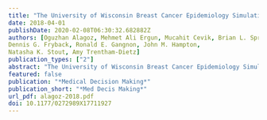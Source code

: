 ```yaml
---
title: "The University of Wisconsin Breast Cancer Epidemiology Simulation Model: An Update"
date: 2018-04-01
publishDate: 2020-02-08T06:30:32.682882Z
authors: [Oguzhan Alagoz, Mehmet Ali Ergun, Mucahit Cevik, Brian L. Sprague,
Dennis G. Fryback, Ronald E. Gangnon, John M. Hampton,
Natasha K. Stout, Amy Trentham-Dietz]
publication_types: ["2"]
abstract: "The University of Wisconsin Breast Cancer Epidemiology Simulation Model (UWBCS), also referred to as Model W, is a discrete-event microsimulation model that uses a systems engineering approach to replicate breast cancer epidemiology in the US over time. This population-based model simulates the lifetimes of individual women through 4 main model components: breast cancer natural history, detection, treatment, and mortality. A key feature of the UWBCS is that, in addition to specifying a population distribution in tumor growth rates, the model allows for heterogeneity in tumor behavior, with some tumors having limited malignant potential (i.e., would never become fatal in a woman's lifetime if left untreated) and some tumors being very aggressive based on metastatic spread early in their onset. The model is calibrated to Surveillance, Epidemiology, and End Results (SEER) breast cancer incidence and mortality data from 1975 to 2010, and cross-validated against data from the Wisconsin cancer reporting system. The UWBCS model generates detailed outputs including underlying disease states and observed clinical outcomes by age and calendar year, as well as costs, resource usage, and quality of life associated with screening and treatment. The UWBCS has been recently updated to account for differences in breast cancer detection, treatment, and survival by molecular subtypes (defined by ER/HER2 status), to reflect the recent advances in screening and treatment, and to consider a range of breast cancer risk factors, including breast density, race, body-mass-index, and the use of postmenopausal hormone therapy. Therefore, the model can evaluate novel screening strategies, such as risk-based screening, and can assess breast cancer outcomes by breast cancer molecular subtype. In this article, we describe the most up-to-date version of the UWBCS."
featured: false
publication: "*Medical Decision Making*"
publication_short: "*Med Decis Making*"
url_pdf: alagoz-2018.pdf
doi: 10.1177/0272989X17711927
---
```


